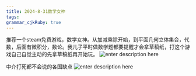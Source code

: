 ```yaml
---
title: 2024-8-31数学女神
tags: 
grammar_cjkRuby: true
---
```



推荐一个steam免费游戏，数学女神。从加减乘除开始，到平面几何立体集合，代数，后面有微积分，数论。我儿子平时做数学题都要提醒才会拿草稿纸，打这个游戏自己自觉主动的先拿草稿纸再开始玩。
![enter description here](https://gitee.com/feasdada/IMGtest/raw/master/小书匠/1725110102644.png)

中介打死都不会说的各国缺点
![enter description here](https://gitee.com/feasdada/IMGtest/raw/master/小书匠/1725110171237.png)